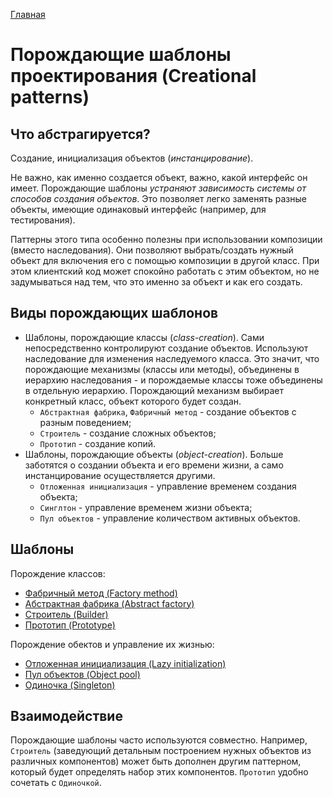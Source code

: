 [Главная](../#readme)

# Порождающие шаблоны проектирования (Creational patterns)

## Что абстрагируется?

Создание, инициализация объектов (*инстанцирование*).

Не важно, как именно создается объект, важно, какой интерфейс он имеет. Порождающие шаблоны *устраняют зависимость системы от способов создания объектов*. Это позволяет легко заменять разные объекты, имеющие одинаковый интерфейс (например, для тестирования).

Паттерны этого типа особенно полезны при использовании композиции (вместо наследования). Они позволяют выбрать/создать нужный объект для включения его с помощью композиции в другой класс. При этом клиентский код может спокойно работать с этим объектом, но не задумываться над тем, что это именно за объект и как его создать.

## Виды порождающих шаблонов

* Шаблоны, порождающие классы (*class-creation*). Сами непосредственно контролируют создание объектов. Используют наследование для изменения наследуемого класса. Это значит, что порождающие механизмы (классы или методы), объединены в иерархию наследования - и порождаемые классы тоже объединены в отдельную иерархию. Порождающий механизм выбирает конкретный класс, объект которого будет создан.
  * `Абстрактная фабрика`, `Фабричный метод` - создание объектов с разным поведением;
  * `Строитель` - создание сложных объектов;
  * `Прототип` - создание копий.
* Шаблоны, порождающие объекты (*object-creation*). Больше заботятся о создании объекта и его времени жизни, а само инстанцирование осуществляется другими.
  * `Отложенная инициализация` - управление временем создания объекта;
  * `Синглтон` - управление временем жизни объекта;
  * `Пул объектов` - управление количеством активных объектов.

## Шаблоны

Порождение классов:

* [Фабричный метод (Factory method)](./factoryMethod#readme)
* [Абстрактная фабрика (Abstract factory)](./abstractFactory#readme)
* [Строитель (Builder)](./builder#readme)
* [Прототип (Prototype)](./prototype#readme)

Порождение обектов и управление их жизнью:

* [Отложенная инициализация (Lazy initialization)](./lazyInitialization#readme)
* [Пул объектов (Object pool)](./pool#readme)
* [Одиночка (Singleton)](./singleton#readme)

## Взаимодействие

Порождающие шаблоны часто используются совместно. Например, `Строитель` (заведующий детальным построением нужных объектов из различных компонентов) может быть дополнен другим паттерном, который будет определять набор этих компонентов. `Прототип` удобно сочетать с `Одиночкой`.

